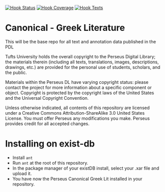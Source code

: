[![Hook Status](http://ci.perseids.org/Hook/api/rest/v1.0/code/PerseusDL/canonical-greekLit/master/badge/status.svg)](http://ci.perseids.org/Hook/repo/PerseusDL/canonical-greekLit)
[![Hook Coverage](http://ci.perseids.org/Hook/api/rest/v1.0/code/PerseusDL/canonical-greekLit/master/badge/coverage.svg)](http://ci.perseids.org/Hook/repo/PerseusDL/canonical-greekLit)
[![Hook Texts](http://ci.perseids.org/Hook/api/rest/v1.0/code/PerseusDL/canonical-greekLit/master/badge/cts.svg)](http://ci.perseids.org/Hook/repo/PerseusDL/canonical-greekLit)


Canonical - Greek Literature
=========

This will be the base repo for all text and annotation data published in the PDL

Tufts University holds the overall copyright to the Perseus Digital Library; the materials therein 
(including all texts, translations, images, descriptions, drawings, etc.) are provided for the 
personal use of students, scholars, and the public. 

Materials within the Perseus DL have varying copyright status: please contact the project for more information 
about a specific component or object.  Copyright is protected by the copyright laws of the United States and 
the Universal Copyright Convention. 

Unless otherwise indicated, all contents of this repository are licensed under a 
Creative Commons Attribution-ShareAlike 3.0 United States License. You must  offer Perseus
any modifications you make. Perseus provides credit for all accepted changes.

# Installing on exist-db

- Install `ant`
- Run `ant` at the root of this repository.
- In the package manager of your existDB install, select your .xar file and upload it.
- You have now the Perseus Canonical Greek Lit installed in your repository.